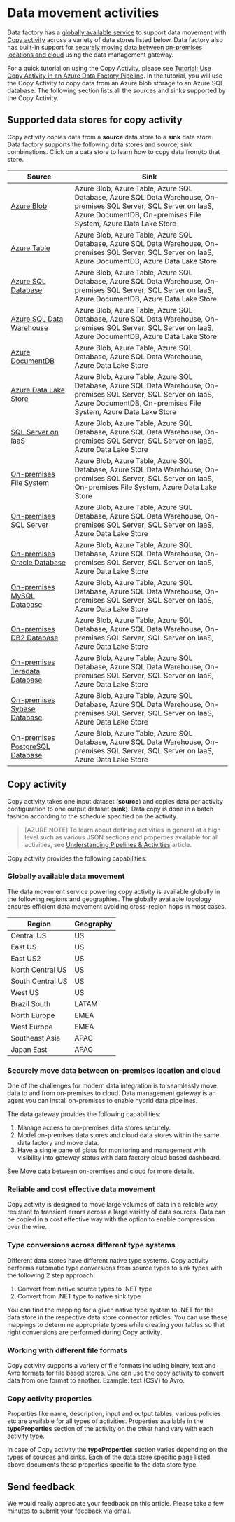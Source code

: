 <properties 
	pageTitle="Data movement activities" 
	description="Learn about Data Factory entities that you can use in a Data Factory pipelines to move data." 
	services="data-factory" 
	documentationCenter="" 
	authors="spelluru" 
	manager="jhubbard" 
	editor="monicar"/>

<tags 
	ms.service="data-factory" 
	ms.workload="data-services" 
	ms.tgt_pltfrm="na" 
	ms.devlang="na" 
	ms.topic="article" 
	ms.date="10/27/2015" 
	ms.author="spelluru"/>

# Data movement activities
Data factory has a [globally available service](#global) to support data movement with [Copy activity](#copyactivity) across a variety of data stores listed below. Data factory also has built-in support for [securely moving data between on-premises locations and cloud](#moveonpremtocloud) using the data management gateway.

For a quick tutorial on using the Copy Activity, please see [Tutorial: Use Copy Activity in an Azure Data Factory Pipeline](data-factory-get-started.md).  In the tutorial, you will use the Copy Activity to copy data from an Azure blob storage to an Azure SQL database. The following section lists all the sources and sinks supported by the Copy Activity. 


## Supported data stores for copy activity
Copy activity copies data from a **source** data store to a **sink** data store. Data factory supports the following data stores and source, sink combinations. Click on a data store to learn how to copy data from/to that store. 

| **Source** | **Sink** |
| ------ | ---- |
| [Azure Blob](data-factory-azure-blob-connector.md) | Azure Blob, Azure Table, Azure SQL Database, Azure SQL Data Warehouse, On-premises SQL Server, SQL Server on IaaS, Azure DocumentDB, On-premises File System, Azure Data Lake Store |
| [Azure Table](data-factory-azure-table-connector.md) | Azure Blob, Azure Table, Azure SQL Database, Azure SQL Data Warehouse, On-premises SQL Server, SQL Server on IaaS, Azure DocumentDB, Azure Data Lake Store |
| [Azure SQL Database](data-factory-azure-sql-connector.md) | Azure Blob, Azure Table, Azure SQL Database, Azure SQL Data Warehouse, On-premises SQL Server, SQL Server on IaaS, Azure DocumentDB, Azure Data Lake Store |
| [Azure SQL Data Warehouse](data-factory-azure-sql-data-warehouse-connector.md) | Azure Blob, Azure Table, Azure SQL Database, Azure SQL Data Warehouse, On-premises SQL Server, SQL Server on IaaS, Azure DocumentDB, Azure Data Lake Store |
| [Azure DocumentDB](data-factory-azure-documentdb-connector.md) | Azure Blob, Azure Table, Azure SQL Database, Azure SQL Data Warehouse, Azure Data Lake Store |
| [Azure Data Lake Store](data-factory-azure-datalake-connector.md) | Azure Blob, Azure Table, Azure SQL Database, Azure SQL Data Warehouse, On-premises SQL Server, SQL Server on IaaS, Azure DocumentDB, On-premises File System, Azure Data Lake Store | 
| [SQL Server on IaaS](data-factory-sqlserver-connector.md) | Azure Blob, Azure Table, Azure SQL Database, Azure SQL Data Warehouse, On-premises SQL Server, SQL Server on IaaS, Azure Data Lake Store |
| [On-premises File System](data-factory-onprem-file-system-connector.md) | Azure Blob, Azure Table, Azure SQL Database, Azure SQL Data Warehouse, On-premises SQL Server, SQL Server on IaaS, On-premises File System, Azure Data Lake Store |
| [On-premises SQL Server](data-factory-sqlserver-connector.md) | Azure Blob, Azure Table, Azure SQL Database, Azure SQL Data Warehouse, On-premises SQL Server, SQL Server on IaaS, Azure Data Lake Store |
| [On-premises Oracle Database](data-factory-onprem-oracle-connector.md) | Azure Blob, Azure Table, Azure SQL Database, Azure SQL Data Warehouse, On-premises SQL Server, SQL Server on IaaS, Azure Data Lake Store |
| [On-premises MySQL Database](data-factory-onprem-mysql-connector.md) | Azure Blob, Azure Table, Azure SQL Database, Azure SQL Data Warehouse, On-premises SQL Server, SQL Server on IaaS, Azure Data Lake Store |
| [On-premises DB2 Database](data-factory-onprem-db2-connector.md) | Azure Blob, Azure Table, Azure SQL Database, Azure SQL Data Warehouse, On-premises SQL Server, SQL Server on IaaS, Azure Data Lake Store |
| [On-premises Teradata Database](data-factory-onprem-teradata-connector.md) | Azure Blob, Azure Table, Azure SQL Database, Azure SQL Data Warehouse, On-premises SQL Server, SQL Server on IaaS, Azure Data Lake Store |
| [On-premises Sybase Database](data-factory-onprem-sybase-connector.md) | Azure Blob, Azure Table, Azure SQL Database, Azure SQL Data Warehouse, On-premises SQL Server, SQL Server on IaaS, Azure Data Lake Store |
| [On-premises PostgreSQL Database](data-factory-onprem-postgresql-connector.md) | Azure Blob, Azure Table, Azure SQL Database, Azure SQL Data Warehouse, On-premises SQL Server, SQL Server on IaaS, Azure Data Lake Store |

## <a name="copyactivity"></a>Copy activity
Copy activity takes one input dataset (**source**) and copies data per activity configuration to one output dataset (**sink**). Data copy is done in a batch fashion according to the schedule specified on the activity.

> [AZURE.NOTE] To learn about defining activities in general at a high level such as various JSON sections and properties available for all activities, see [Understanding Pipelines & Activities](data-factory-create-pipelines.md) article.

Copy activity provides the following capabilities:

### <a name="global"></a>Globally available data movement
The data movement service powering copy activity is available globally in the following regions and geographies. The globally available topology ensures efficient data movement avoiding cross-region hops in most cases.

| Region | Geography |
| ------ | --------- | 
| Central US | US |
| East US | US |
| East US2 | US |
| North Central US | US |
| South Central US | US |
| West US | US |
| Brazil South | LATAM |
| North Europe | EMEA |
| West Europe | EMEA |
| Southeast Asia | APAC |
| Japan East | APAC |

### <a name="moveonpremtocloud"></a>Securely move data between on-premises location and cloud
One of the challenges for modern data integration is to seamlessly move data to and from on-premises to cloud. Data management gateway is an agent you can install on-premises to enable hybrid data pipelines. 

The data gateway provides the following capabilities: 

1.	Manage access to on-premises data stores securely.
2.	Model on-premises data stores and cloud data stores within the same data factory and move data.
3.	Have a single pane of glass for monitoring and management with visibility into gateway status with data factory cloud based dashboard.


See [Move data between on-premises and cloud](data-factory-move-data-between-onprem-and-cloud.md) for more details.

### Reliable and cost effective data movement
Copy activity is designed to move large volumes of data in a reliable way, resistant to transient errors across a large variety of data sources. Data can be copied in a cost effective way with the option to enable compression over the wire.

### Type conversions across different type systems
Different data stores have different native type systems. Copy activity performs automatic type conversions from source types to sink types with the following 2 step approach:

1. Convert from native source types to .NET type
2. Convert from .NET type to native sink type

You can find the mapping for a given native type system to .NET for the data store in the respective data store connector articles. You can use these mappings to determine appropriate types while creating your tables so that right conversions are performed during Copy activity.

### Working with different file formats
Copy activity supports a variety of file formats including binary, text and Avro formats for file based stores. 
One can use the copy activity to convert data from one format to another. Example: text (CSV) to Avro.  

### Copy activity properties
Properties like name, description, input and output tables, various policies etc are available for all types of activities. Properties available in the **typeProperties** section of the activity on the other hand vary with each activity type. 

In case of Copy activity the **typeProperties** section varies depending on the types of sources and sinks. Each of the data store specific page listed above documents these properties specific to the data store type.


## Send feedback
We would really appreciate your feedback on this article. Please take a few minutes to submit your feedback via [email](mailto:adfdocfeedback@microsoft.com?subject=data-factory-data-movement-activities.md). 
